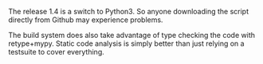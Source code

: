The release 1.4 is a switch to Python3. So anyone
downloading the script directly from Github
may experience problems.

The build system does also take advantage of type
checking the code with retype+mypy. Static code
analysis is simply better than just relying on 
a testsuite to cover everything.




